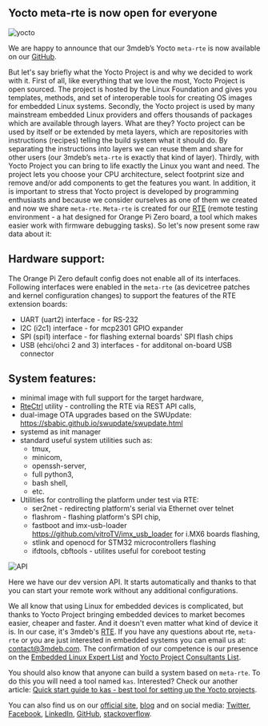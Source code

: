 ﻿---
post_title: Yocto meta-rte is now open for everyone
author: Marta Szelecka
layout: post
published: false
post_date:

tags:
    - Yocto
    - meta-rte
    - linux
    - rte
categories:
    - OS Dev
---

## Yocto meta-rte is now open for everyone

![yocto](https://3mdeb.com/wp-content/uploads/2019/02/YoctoProject_Logo_RGB.jpg)

We are happy to announce that our 3mdeb’s Yocto `meta-rte` is now available on our [GitHub](https://github.com/3mdeb/meta-rte).

But let's say briefly what the Yocto Project is and why we decided to work with it.
First of all, like everything that we love the most, Yocto Project is open sourced.
The project is hosted by the Linux Foundation and gives you templates, methods, and set
of interoperable tools for creating OS images for embedded Linux systems.
Secondly, the Yocto project is used by many mainstream embedded Linux providers and offers
thousands of packages which are available through layers. What are they? Yocto project
can be used by itself or be extended by meta layers, which are repositories with instructions
(recipes) telling the build system what it should do. By separating the instructions into layers
we can reuse them and share for other users (our 3mdeb’s `meta-rte` is exactly
that kind of layer). Thirdly, with Yocto Project you can bring to life exactly the Linux
you want and need. The project lets you choose your CPU architecture, select footprint size and
remove and/or add components to get the features you want. In addition, it is important to stress
that Yocto project is developed by programming enthusiasts and because we consider ourselves
as one of them we created and now we share `meta-rte`. `Meta-rte` is created for our [RTE](https://shop.3mdeb.com/product/rte/)
(remote testing environment - a hat designed for Orange Pi Zero board, a tool which makes easier
work with firmware debugging tasks). So let's now present some raw data about it:

## Hardware support:

The Orange Pi Zero default config does not enable all of its interfaces.
Following interfaces were enabled in the `meta-rte`
(as devicetree patches and kernel configuration changes) to support the
features of the RTE extension boards:
  * UART (uart2) interface - for RS-232
  * I2C (i2c1) interface - for mcp2301 GPIO expander
  * SPI (spi1) interface - for flashing external boards' SPI flash chips
  * USB (ehci/ohci 2 and 3) interfaces - for additonal on-board USB connector

## System features:

* minimal image with full support for the target hardware,
* [RteCtrl](https://github.com/3mdeb/RteCtrl) utility - controlling the RTE via REST API calls,
* dual-image OTA upgrades based on the SWUpdate: https://sbabic.github.io/swupdate/swupdate.html
* systemd as init manager
* standard useful system utilities such as:
  * tmux,
  * minicom,
  * openssh-server,
  * full python3,
  * bash shell,
  * etc.
* Utilities for controlling the platform under test via RTE:
  * ser2net - redirecting platform's serial via Ethernet over telnet
  * flashrom - flashing platform's SPI chip,
  * fastboot and imx-usb-loader https://github.com/vitroTV/imx_usb_loader for
    i.MX6 boards flashing,
  * stlink and openocd for STM32 microcontrollers flashing
  * ifdtools, cbftools - utilites useful for coreboot testing

![API](https://3mdeb.com/wp-content/uploads/2019/02/REST-API.png)

Here we have our dev version API. It starts automatically and thanks to that you can
start your remote work without any additional configurations.

We all know that using Linux for embedded devices is complicated,
but thanks to Yocto Project bringing embedded devices to market becomes easier, cheaper
and faster. And it doesn't even matter what kind of device it is. In our case, it's 3mdeb's
[RTE](https://shop.3mdeb.com/product/rte/). If you have any questions about rte, `meta-rte`
or you are just interested in embedded systems you can email us at: contact@3mdeb.com.
The confirmation of our competence is our presence on the [Embedded Linux Expert List](https://elinux.org/Experts#The_List)
and [Yocto Project Consultants List](https://www.yoctoproject.org/community/consultants/).

You should also know that anyone can build a system based on `meta-rte`. To do this you will
need a tool named `kas`. Interested? Check our another article:
[Quick start guide to kas - best tool for setting up the Yocto projects](https://3mdeb.com/os-dev/get-started-kas-yocto/).

You can also find us on our [official site](https://3mdeb.com/), [blog](https://3mdeb.com/news-ideas/)
and on social media: [Twitter](https://twitter.com/3mdeb_com),
[Facebook](https://www.facebook.com/3mdeb), [LinkedIn](https://www.linkedin.com/company/3mdeb),
[GitHub](https://github.com/3mdeb),
[stackoverflow](https://stackoverflow.com/users/587395/piotr-kr%C3%B3l).
